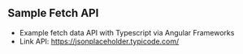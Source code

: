 ## Sample Fetch API 

- Example fetch data API with Typescript via Angular Frameworks
- Link API: https://jsonplaceholder.typicode.com/
